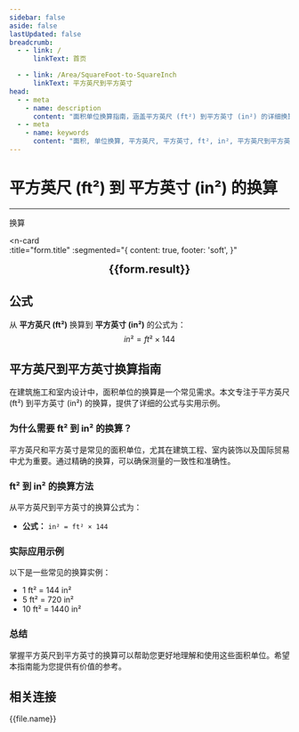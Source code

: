 ```yaml
---
sidebar: false
aside: false
lastUpdated: false
breadcrumb:
  - - link: /
      linkText: 首页

  - - link: /Area/SquareFoot-to-SquareInch
      linkText: 平方英尺到平方英寸
head:
  - - meta
    - name: description
      content: "面积单位换算指南，涵盖平方英尺 (ft²) 到平方英寸 (in²) 的详细换算公式与说明。"
  - - meta
    - name: keywords
      content: "面积, 单位换算, 平方英尺, 平方英寸, ft², in², 平方英尺到平方英寸, 面积换算指南, 平方英尺到平方英寸换算, ft²到in²换算, 平方英尺转平方英寸, 英尺平方到平方英寸, 平方英尺平方英寸换算器, ft²转in², 平方英尺换算平方英寸, 英尺平方转平方英寸, 平方英尺到平方英寸转换, ft²平方英寸换算, 平方英尺平方英寸计算, 英尺平方平方英寸换算, 平方英尺转换平方英寸, ft²到平方英寸, 平方英尺平方英寸转换器, 英尺平方到平方英寸换算, 平方英尺平方英寸换算公式, ft²转换平方英寸, 平方英尺到平方英寸计算, 英尺平方转换平方英寸, 平方英尺平方英寸换算表, ft²平方英寸转换, 平方英尺转平方英寸计算, 英尺平方平方英寸转换, 平方英尺到平方英寸换算工具, ft²到平方英寸换算, 平方英尺平方英寸单位换算, 面积换算"
---
```

# 平方英尺 (ft²) 到 平方英寸 (in²) 的换算
---
<script setup>
import { onMounted, reactive, inject, ref } from 'vue'
import { NButton, NForm, NFormItem, NInput, NInputNumber, NSelect, NCard, useMessage,NGrid ,NGi } from 'naive-ui'
import { defineClientComponent } from 'vitepress'
import { Area } from '../../files';
const seoKey = [
  '平方英尺到平方英寸换算',
  'ft²到in²换算',
  '平方英尺转平方英寸',
  '英尺平方到平方英寸',
  '平方英尺平方英寸换算器',
  'ft²转in²',
  '平方英尺换算平方英寸',
  '英尺平方转平方英寸',
  '平方英尺到平方英寸转换',
  'ft²平方英寸换算',
  '平方英尺平方英寸计算',
  '英尺平方平方英寸换算',
  '平方英尺转换平方英寸',
  'ft²到平方英寸',
  '平方英尺平方英寸转换器',
  '英尺平方到平方英寸换算',
  '平方英尺平方英寸换算公式',
  'ft²转换平方英寸',
  '平方英尺到平方英寸计算',
  '英尺平方转换平方英寸',
  '平方英尺平方英寸换算表',
  'ft²平方英寸转换',
  '平方英尺转平方英寸计算',
  '英尺平方平方英寸转换',
  '平方英尺到平方英寸换算工具',
  'ft²到平方英寸换算',
  '平方英尺平方英寸单位换算',
  '面积换算'
]
const convert = inject('convert')

const form = reactive({
  number: null,
  result: '',
  title: '平方英尺 (ft²) 到 平方英寸 (in²) 的换算',
})

const convertHandler = () => {
  if (form.number !== null && !isNaN(form.number)) {
    const convertedValue = parseFloat(form.number) * 144
    form.result = `${form.number}ft² = ${convertedValue.toFixed(2)}in²`
  } else {
    form.result = '请输入有效的数值。'
  }
}
</script>

<n-form size="large" :model="form">
  <n-form-item label="平方英尺 (ft²)">
    <n-input-number v-model:value="form.number" placeholder="输入平方英尺" style="width: 100%" />
  </n-form-item>
  <n-form-item>
    <n-button type="info" @click="convertHandler" block>换算</n-button>
  </n-form-item>
</n-form>

<n-card  
  :title="form.title"
  :segmented="{
    content: true,
    footer: 'soft',
  }"
>
  <div  style="text-align:center;font-size:20px;">
    <strong>{{form.result}}</strong>
  </div>
    <template #footer>
    <div>
      <span v-for="item of seoKey">{{item}}，</span>
    </div>
  </template>
</n-card>

## 公式

从 **平方英尺 (ft²)** 换算到 **平方英寸 (in²)** 的公式为：
$$ in² = ft² \times 144 $$

## 平方英尺到平方英寸换算指南

在建筑施工和室内设计中，面积单位的换算是一个常见需求。本文专注于平方英尺 (ft²) 到平方英寸 (in²) 的换算，提供了详细的公式与实用示例。

### 为什么需要 ft² 到 in² 的换算？

平方英尺和平方英寸是常见的面积单位，尤其在建筑工程、室内装饰以及国际贸易中尤为重要。通过精确的换算，可以确保测量的一致性和准确性。

### ft² 到 in² 的换算方法

从平方英尺到平方英寸的换算公式为：

- **公式：** `in² = ft² × 144`

### 实际应用示例

以下是一些常见的换算实例：

- 1 ft² = 144 in²
- 5 ft² = 720 in²
- 10 ft² = 1440 in²

### 总结

掌握平方英尺到平方英寸的换算可以帮助您更好地理解和使用这些面积单位。希望本指南能为您提供有价值的参考。

## 相关连接
<n-grid x-gap="12" :cols="2">
  <n-gi v-for="(file, index) in Area" :key="index">
    <n-button
      text
      tag="a"
      :href="file.path"
      type="info"
    >
      {{file.name}}
    </n-button>
  </n-gi>
</n-grid>